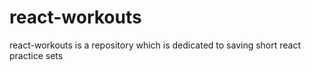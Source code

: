# react-workouts
react-workouts is a repository which is dedicated to saving short react practice sets

